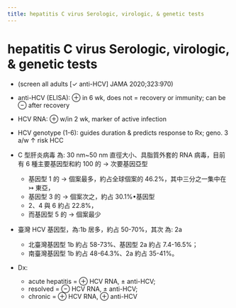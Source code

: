```yaml
---
title: hepatitis C virus Serologic, virologic, & genetic tests
---
```


# hepatitis C virus Serologic, virologic, & genetic tests

- (screen all adults [✓ anti-HCV] JAMA 2020;323:970)
- anti-HCV (ELISA): ⊕ in 6 wk, does not = recovery or immunity; can be ⊖ after recovery

- HCV RNA: ⊕ w/in 2 wk, marker of active infection

- HCV genotype (1-6): guides duration & predicts response to Rx; geno. 3 a/w ↑ risk HCC
- C 型肝炎病毒 為: 30 nm~50 nm 直徑大小、具脂質外套的 RNA 病毒，目前有 6 種主要基因型和約 100 的 → 次要基因亞型
  - 基因型 1 的 → 個案最多，約占全球個案的 46.2%，其中三分之一集中在 ↣ 東亞，
  - 基因型 3 的 → 個案次之，約占 30.1%•基因型
  - 2、4 與 6 約占 22.8%，
  - 而基因型 5 的 → 個案最少
- 臺灣 HCV 基因型，為:1b 居多，約占 50-70%，其次 為: 2a

  - 北臺灣基因型 1b 約占 58-73%、基因型 2a 約占 7.4-16.5%；
  - 南臺灣基因型 1b 約占 48-64.3%、2a 約占 35-41%。

- Dx:
  - acute hepatitis = ⊕ HCV RNA, ± anti-HCV;
  - resolved = ⊖ HCV RNA, ± anti-HCV;
  - chronic = ⊕ HCV RNA, ⊕ anti-HCV
